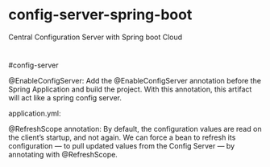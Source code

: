 # config-server-spring-boot
Central Configuration Server with Spring boot Cloud

#

#config-server





@EnableConfigServer:
Add the @EnableConfigServer annotation before the Spring Application and build the project. With this annotation, this artifact will act like a spring config server.



application.yml:




@RefreshScope annotation:
By default, the configuration values are read on the client’s startup, and not again. We can force a bean to refresh its configuration — to pull updated values from the Config Server — by annotating with @RefreshScope.